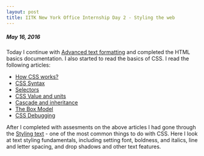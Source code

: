 ```yaml
---
layout: post
title: IITK New York Office Internship Day 2 - Styling the web 
---
```

##### *May 16, 2016*

Today I continue with [Advanced text formatting](https://developer.mozilla.org/en-US/Learn/HTML/Introduction_to_HTML/Advanced_text_formatting) and completed the HTML basics documentation. I also started to read the basics of CSS. I read the following articles:  
* [How CSS works?](https://developer.mozilla.org/en-US/Learn/CSS/Introduction_to_CSS/How_CSS_works)  
* [CSS Syntax](https://developer.mozilla.org/en-US/Learn/CSS/Introduction_to_CSS/Syntax)    
* [Selectors](https://developer.mozilla.org/en-US/Learn/CSS/Introduction_to_CSS/Selectors)  
* [CSS Value and units](https://developer.mozilla.org/en-US/Learn/CSS/Introduction_to_CSS/Values_and_units)  
* [Cascade and inheritance](https://developer.mozilla.org/en-US/Learn/CSS/Introduction_to_CSS/Cascade_and_inheritance)  
* [The Box Model](https://developer.mozilla.org/en-US/Learn/CSS/Introduction_to_CSS/Box_model)  
* [CSS Debugging](https://developer.mozilla.org/en-US/Learn/CSS/Introduction_to_CSS/Debugging_CSS)

After I completed with assesments on the above articles I had gone through the  [Styling text](https://developer.mozilla.org/en-US/Learn/CSS/Styling_text) - one of the most common things to do with CSS. Here I look at text styling fundamentals, including setting font, boldness, and italics, line and letter spacing, and drop shadows and other text features.
